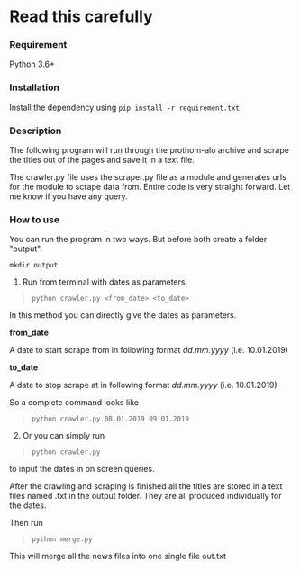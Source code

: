 # Read this carefully

### Requirement
Python 3.6+

### Installation
Install the dependency using 
`pip install -r requirement.txt`

### Description
The following program will run through the prothom-alo archive and scrape the titles out of the pages and save it in a text file. 

The crawler.py file uses the scraper.py file as a module and generates urls for the module to scrape data from. Entire code is very straight forward. Let me know if you have any query.

### How to use
You can run the program in two ways. But before both create a folder "output".

```
mkdir output
```

1. Run from terminal with dates as parameters. 

> `python crawler.py <from_date> <to_date>`

In this method you can directly give the dates as parameters.

**from_date**

A date to start scrape from in following format _dd.mm.yyyy_ (i.e. 10.01.2019)

**to_date**

A date to stop scrape at in following format _dd.mm.yyyy_ (i.e. 10.01.2019)

So a complete command looks like 
> `python crawler.py 08.01.2019 09.01.2019`

2. Or you can simply run 
> `python crawler.py` 

to input the dates in on screen queries.

After the crawling and scraping is finished all the titles are stored in a text files named <date>.txt in the output folder. They are all produced individually for the dates.

Then run 
> `python merge.py` 

This will merge all the news files into one single file out.txt 

